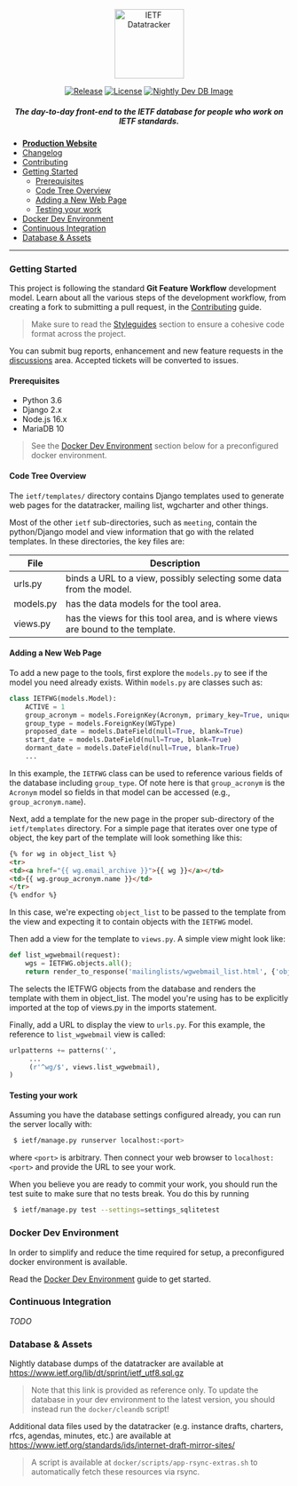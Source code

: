 <div align="center">
  
<img src="https://raw.githubusercontent.com/ietf-tools/common/main/assets/logos/datatracker.svg" alt="IETF Datatracker" height="125" />

[![Release](https://img.shields.io/github/release/ietf-tools/datatracker.svg?style=flat&maxAge=300)](https://github.com/ietf-tools/datatracker/releases)
[![License](https://img.shields.io/github/license/ietf-tools/datatracker)](https://github.com/ietf-tools/datatracker/blob/main/LICENSE)
[![Nightly Dev DB Image](https://github.com/ietf-tools/datatracker/actions/workflows/dev-db-nightly.yml/badge.svg)](https://github.com/ietf-tools/datatracker/pkgs/container/datatracker-db)

##### The day-to-day front-end to the IETF database for people who work on IETF standards.

</div>

- [**Production Website**](https://datatracker.ietf.org)
- [Changelog](https://github.com/ietf-tools/datatracker/blob/main/CHANGELOG.md)
- [Contributing](https://github.com/ietf-tools/.github/blob/main/CONTRIBUTING.md)
- [Getting Started](#getting-started)
    - [Prerequisites](#prerequisites)
    - [Code Tree Overview](#code-tree-overview)
    - [Adding a New Web Page](#adding-a-new-web-page)
    - [Testing your work](#testing-your-work)
- [Docker Dev Environment](#docker-dev-environment)
- [Continuous Integration](#continuous-integration)
- [Database & Assets](#database--assets)

---

### Getting Started

This project is following the standard **Git Feature Workflow** development model. Learn about all the various steps of the development workflow, from creating a fork to submitting a pull request, in the [Contributing](https://github.com/ietf-tools/.github/blob/main/CONTRIBUTING.md) guide.

> Make sure to read the [Styleguides](https://github.com/ietf-tools/.github/blob/main/CONTRIBUTING.md#styleguides) section to ensure a cohesive code format across the project.

You can submit bug reports, enhancement and new feature requests in the [discussions](https://github.com/ietf-tools/datatracker/discussions) area. Accepted tickets will be converted to issues.

#### Prerequisites

- Python 3.6
- Django 2.x
- Node.js 16.x
- MariaDB 10

> See the [Docker Dev Environment](#docker-dev-environment) section below for a preconfigured docker environment.

#### Code Tree Overview

The `ietf/templates/` directory contains Django templates used to generate web pages for the datatracker, mailing list, wgcharter and other things.

Most of the other `ietf` sub-directories, such as `meeting`, contain the python/Django model and view information that go with the related templates. In these directories, the key files are:

| File | Description |
|--|--|
| urls.py | binds a URL to a view, possibly selecting some data from the model. |
| models.py | has the data models for the tool area. |
| views.py | has the views for this tool area, and is where views are bound to the template. |

#### Adding a New Web Page

To add a new page to the tools, first explore the `models.py` to see if the model you need already exists. Within `models.py` are classes such as:

```python
class IETFWG(models.Model):
    ACTIVE = 1
    group_acronym = models.ForeignKey(Acronym, primary_key=True, unique=True, editable=False)
    group_type = models.ForeignKey(WGType)
    proposed_date = models.DateField(null=True, blank=True)
    start_date = models.DateField(null=True, blank=True)
    dormant_date = models.DateField(null=True, blank=True)
    ...
```

In this example, the `IETFWG` class can be used to reference various fields of the database including `group_type`. Of note here is that `group_acronym` is the `Acronym` model so fields in that model can be accessed (e.g., `group_acronym.name`).

Next, add a template for the new page in the proper sub-directory of the `ietf/templates` directory. For a simple page that iterates over one type of object, the key part of the template will look something like this:

```html
{% for wg in object_list %}
<tr>
<td><a href="{{ wg.email_archive }}">{{ wg }}</a></td>
<td>{{ wg.group_acronym.name }}</td>
</tr>
{% endfor %}
```
In this case, we're expecting `object_list` to be passed to the template from the view and expecting it to contain objects with the `IETFWG` model.

Then add a view for the template to `views.py`. A simple view might look like:

```python
def list_wgwebmail(request):
    wgs = IETFWG.objects.all();
    return render_to_response('mailinglists/wgwebmail_list.html', {'object_list': wgs})
```
The selects the IETFWG objects from the database and renders the template with them in object_list. The model you're using has to be explicitly imported at the top of views.py in the imports statement.

Finally, add a URL to display the view to `urls.py`. For this example, the reference to `list_wgwebmail` view is called:

```python
urlpatterns += patterns('',
     ...
     (r'^wg/$', views.list_wgwebmail),
)
```

#### Testing your work

Assuming you have the database settings configured already, you can run the server locally with:

```sh
 $ ietf/manage.py runserver localhost:<port>
 ```
where `<port>` is arbitrary. Then connect your web browser to `localhost:<port>` and provide the URL to see your work.

When you believe you are ready to commit your work, you should run the test suite to make sure that no tests break. You do this by running

```sh
 $ ietf/manage.py test --settings=settings_sqlitetest
```

### Docker Dev Environment

In order to simplify and reduce the time required for setup, a preconfigured docker environment is available.

Read the [Docker Dev Environment](docker/README.md) guide to get started.

### Continuous Integration

*TODO*

### Database & Assets

Nightly database dumps of the datatracker are available at  
https://www.ietf.org/lib/dt/sprint/ietf_utf8.sql.gz

> Note that this link is provided as reference only. To update the database in your dev environment to the latest version, you should instead run the `docker/cleandb` script!

Additional data files used by the datatracker (e.g. instance drafts, charters, rfcs, agendas, minutes, etc.) are available at  
https://www.ietf.org/standards/ids/internet-draft-mirror-sites/

> A script is available at `docker/scripts/app-rsync-extras.sh` to automatically fetch these resources via rsync.
